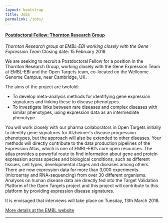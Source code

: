 ```yaml
---
layout: bootstrap
title: Jobs
permalink: /jobs/
---
```


#### [Postdoctoral Fellow: Thornton Research Group](https://www.embl.de/jobs/searchjobs/index.php?ref=EBI_01119&newlang=1&loc%5B%5D=2)
*Thornton Research group at EMBL-EBI working closely with the Gene Expression Team*
Closing date: 15 February 2018

We are seeking to recruit a Postdoctoral Fellow for a position in the Thornton Research Group, working closely with the Gene Expression Team at EMBL-EBI and the Open Targets team, co-located on the Wellcome Genome Campus, near Cambridge, UK.

The aims of the project are twofold:

* To develop meta-analysis methods for identifying gene expression signatures and linking these to disease phenotypes.
* To investigate links between rare diseases and complex diseases with similar phenotypes, using expression data as an intermediate phenotype.

You will work closely with our pharma collaborators in Open Targets initially to identify gene signatures for Alzheimer's disease progression phenotypes, but the approach will also be extended to other diseases. Your methods will directly contribute to the data production pipelines of the Expression Atlas, which is one of EMBL-EBI’s core open resources. The atlas provides a powerful route to find information about gene and protein expression across species and biological conditions, such as different tissues, cell types, developmental stages and diseases among others. There are now expression data for more than 3,000 experiments (microarray and RNA-sequencing) from over 30 different organisms. Analyses on human disease data are directly fed into the Target Validation Platform of the Open Targets project and this project will contribute to this platform by providing expression disease signatures.

It is envisaged that interviews will take place on Tuesday, 13th March 2018.

[More details at the EMBL website](https://www.embl.de/jobs/searchjobs/index.php?ref=EBI_01119&newlang=1&loc%5B%5D=2)

***

